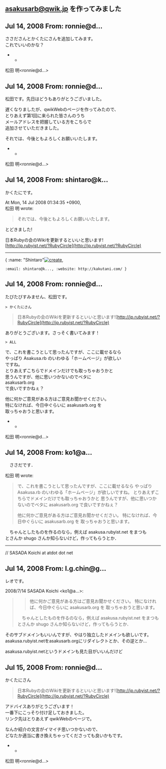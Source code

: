 ## asakusarb@qwik.jp を作ってみました

## Jul 14, 2008 From: ronnie@d...

ささださんとかくたにさんを追加してみます。  
これでいいのかな？

- -

松田 明\<ronnie@d...\>

## Jul 14, 2008 From: ronnie@d...

松田です。先日はどうもありがとうございました。

遅くなりましたが、qwikWebのページを作ってみたので、  
とりあえず第1回に来られた皆さんのうち  
メールアドレスを把握している方をこちらで  
追加させていただきました。

それでは、今後ともよろしくお願いいたします。

- -

松田 明\<ronnie@d...\>

## Jul 14, 2008 From: shintaro@k...

かくたにです。

At Mon, 14 Jul 2008 01:34:35 +0900,  
松田 明 wrote:

> それでは、今後ともよろしくお願いいたします。

とどきました!

日本Rubyの会のWikiを更新するといいと思います!  
 [http://jp.rubyist.net/?RubyCircle](http://jp.rubyist.net/?RubyCircle)

* * *

{ :name: "Shintaro"[![create](.theme/i/new.png)](.new?t=%22KAKUTANI%22%2C),

    :email: shintaro@k..., :website: http://kakutani.com/ }

## Jul 14, 2008 From: ronnie@d...

たびたびすみません、松田です。

    > かくたにさん

> 日本Rubyの会のWikiを更新するといいと思います![http://jp.rubyist.net/?RubyCircle](http://jp.rubyist.net/?RubyCircle)

ありがとうございます。さっそく書いてみます！

    > ALL

で、これを書こうとして思ったんですが、ここに載せるなら  
やっぱり Asakusa.rb のいわゆる「ホームページ」が欲しい   
ですね。  
とりあえずこちらでドメインだけでも取っちゃおうかと  
思うんですが、他に思いつかないのでベタに  
asakusarb.org  
で良いですかねぇ？

他に何かご意見がある方はご意見お聞かせください。  
特になければ、今日中ぐらいに asakusarb.org を  
取っちゃおうと思います。

- -

松田 明\<ronnie@d...\>

## Jul 14, 2008 From: ko1@a...

　ささだです．

松田 明 wrote:

> で、これを書こうとして思ったんですが、ここに載せるなら やっぱり Asakusa.rb のいわゆる「ホームページ」が欲しいですね。 とりあえずこちらでドメインだけでも取っちゃおうかと 思うんですが、他に思いつかないのでベタに asakusarb.org で良いですかねぇ？
> 
> 他に何かご意見がある方はご意見お聞かせください。 特になければ、今日中ぐらいに asakusarb.org を 取っちゃおうと思います。

　ちゃんとしたものを作るのなら，例えば asakusa.rubyist.net をまつも  
とさんか shugo さんか知らないけど，作ってもらうとか．

* * *

// SASADA Koichi at atdot dot net

## Jul 14, 2008 From: l.g.chin@g...

レオです。

2008/7/14 SASADA Koichi \<ko1@a...\>:

> > 他に何かご意見がある方はご意見お聞かせください。 特になければ、今日中ぐらいに asakusarb.org を 取っちゃおうと思います。
> 
> 　ちゃんとしたものを作るのなら，例えば asakusa.rubyist.net をまつも とさんか shugo さんか知らないけど，作ってもらうとか．

そのサブドメインもいいんですが、やはり独立したドメインも欲しいです。  
asakusa.rubyist.netをasakusarb.orgにリダイレクトとか、その逆とか…

asakusa.rubyist.netというドメインも見た目がいいんだけど

## Jul 15, 2008 From: ronnie@d...

かくたにさん

> 日本Rubyの会のWikiを更新するといいと思います![http://jp.rubyist.net/?RubyCircle](http://jp.rubyist.net/?RubyCircle)

アドバイスありがとうございます！  
一番下にこっそり付け足しておきました。  
リンク先はとりあえず qwikWebのページで。

なんか紹介の文言がイマイチ思いつかないので、  
どなたか適当に書き換えちゃってくださっても良いかもです。

- -

松田 明\<ronnie@d...\>

